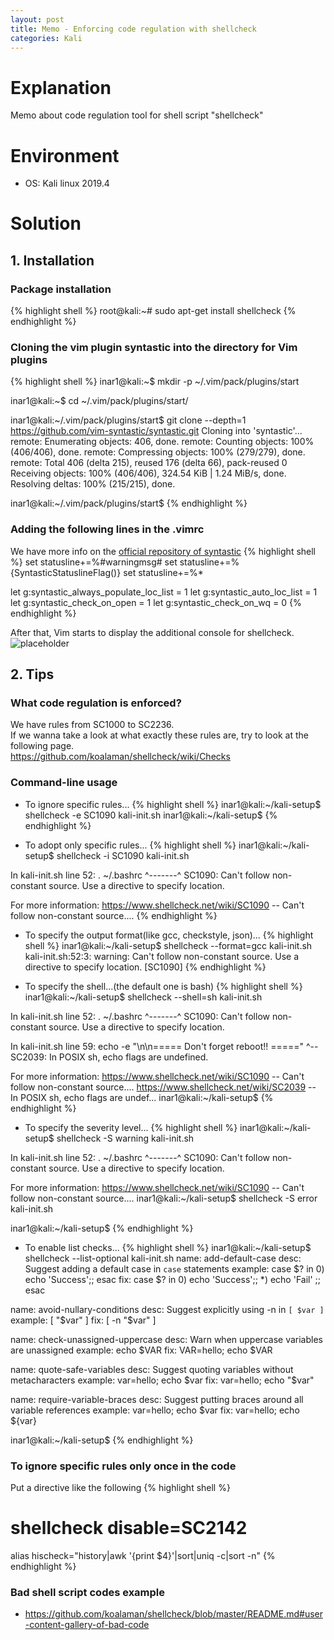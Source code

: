 ```yaml
---
layout: post
title: Memo - Enforcing code regulation with shellcheck
categories: Kali
---
```


# Explanation
Memo about code regulation tool for shell script "shellcheck"

# Environment
* OS: Kali linux 2019.4

# Solution
## 1. Installation

### Package installation
{% highlight shell %}
root@kali:~# sudo apt-get install shellcheck
{% endhighlight %}

### Cloning the vim plugin syntastic into the directory for Vim plugins
{% highlight shell %}
inar1@kali:~$ mkdir -p ~/.vim/pack/plugins/start

inar1@kali:~$ cd ~/.vim/pack/plugins/start/

inar1@kali:~/.vim/pack/plugins/start$ git clone --depth=1 https://github.com/vim-syntastic/syntastic.git
Cloning into 'syntastic'...
remote: Enumerating objects: 406, done.
remote: Counting objects: 100% (406/406), done.
remote: Compressing objects: 100% (279/279), done.
remote: Total 406 (delta 215), reused 176 (delta 66), pack-reused 0
Receiving objects: 100% (406/406), 324.54 KiB | 1.24 MiB/s, done.
Resolving deltas: 100% (215/215), done.

inar1@kali:~/.vim/pack/plugins/start$
{% endhighlight %}

### Adding the following lines in the .vimrc
We have more info on the <a href="https://github.com/vim-syntastic/syntastic">official repository of syntastic</a>
{% highlight shell %}
set statusline+=%#warningmsg#
set statusline+=%{SyntasticStatuslineFlag()}
set statusline+=%*

let g:syntastic_always_populate_loc_list = 1
let g:syntastic_auto_loc_list = 1
let g:syntastic_check_on_open = 1
let g:syntastic_check_on_wq = 0
{% endhighlight %}

After that, Vim starts to display the additional console for shellcheck.
![placeholder](https://inar1.github.io/public/images/2020-03-01/2020-02-29-09-03-23.png)

## 2. Tips
### What code regulation is enforced?
We have rules from SC1000 to SC2236.<br>
If we wanna take a look at what exactly these rules are, try to look at the following page.<br>
<a href="https://github.com/koalaman/shellcheck/wiki/Checks">https://github.com/koalaman/shellcheck/wiki/Checks</a>

### Command-line usage
* To ignore specific rules...
{% highlight shell %}
inar1@kali:~/kali-setup$ shellcheck -e SC1090 kali-init.sh
inar1@kali:~/kali-setup$ 
{% endhighlight %}

* To adopt only specific rules...
{% highlight shell %}
inar1@kali:~/kali-setup$ shellcheck -i SC1090 kali-init.sh

In kali-init.sh line 52:
. ~/.bashrc
  ^-------^ SC1090: Can't follow non-constant source. Use a directive to specify location.

For more information:
  https://www.shellcheck.net/wiki/SC1090 -- Can't follow non-constant source....
{% endhighlight %}

* To specify the output format(like gcc, checkstyle, json)...
{% highlight shell %}
inar1@kali:~/kali-setup$ shellcheck --format=gcc  kali-init.sh
kali-init.sh:52:3: warning: Can't follow non-constant source. Use a directive to specify location. [SC1090]
{% endhighlight %}

* To specify the shell...(the default one is bash)
{% highlight shell %}
inar1@kali:~/kali-setup$ shellcheck --shell=sh kali-init.sh

In kali-init.sh line 52:
. ~/.bashrc
  ^-------^ SC1090: Can't follow non-constant source. Use a directive to specify location.


In kali-init.sh line 59:
echo -e "\n\n===== Don't forget reboot!! ====="
     ^-- SC2039: In POSIX sh, echo flags are undefined.

For more information:
  https://www.shellcheck.net/wiki/SC1090 -- Can't follow non-constant source....
  https://www.shellcheck.net/wiki/SC2039 -- In POSIX sh, echo flags are undef...
inar1@kali:~/kali-setup$ 
{% endhighlight %}

* To specify the severity level...
{% highlight shell %}
inar1@kali:~/kali-setup$ shellcheck -S warning kali-init.sh

In kali-init.sh line 52:
. ~/.bashrc
  ^-------^ SC1090: Can't follow non-constant source. Use a directive to specify location.

For more information:
  https://www.shellcheck.net/wiki/SC1090 -- Can't follow non-constant source....
inar1@kali:~/kali-setup$ shellcheck -S error kali-init.sh

inar1@kali:~/kali-setup$
{% endhighlight %}

* To enable list checks...
{% highlight shell %}
inar1@kali:~/kali-setup$ shellcheck --list-optional kali-init.sh
name:    add-default-case
desc:    Suggest adding a default case in `case` statements
example: case $? in 0) echo 'Success';; esac
fix:     case $? in 0) echo 'Success';; *) echo 'Fail' ;; esac

name:    avoid-nullary-conditions
desc:    Suggest explicitly using -n in `[ $var ]`
example: [ "$var" ]
fix:     [ -n "$var" ]

name:    check-unassigned-uppercase
desc:    Warn when uppercase variables are unassigned
example: echo $VAR
fix:     VAR=hello; echo $VAR

name:    quote-safe-variables
desc:    Suggest quoting variables without metacharacters
example: var=hello; echo $var
fix:     var=hello; echo "$var"

name:    require-variable-braces
desc:    Suggest putting braces around all variable references
example: var=hello; echo $var
fix:     var=hello; echo ${var}

inar1@kali:~/kali-setup$
{% endhighlight %}


### To ignore specific rules only once in the code
Put a directive like the following
{% highlight shell %}
# shellcheck disable=SC2142
alias hischeck="history|awk '{print \$4}'|sort|uniq -c|sort -n"
{% endhighlight %}


### Bad shell script codes example
* <a href="https://github.com/koalaman/shellcheck/blob/master/README.md#user-content-gallery-of-bad-code">https://github.com/koalaman/shellcheck/blob/master/README.md#user-content-gallery-of-bad-code</a>
